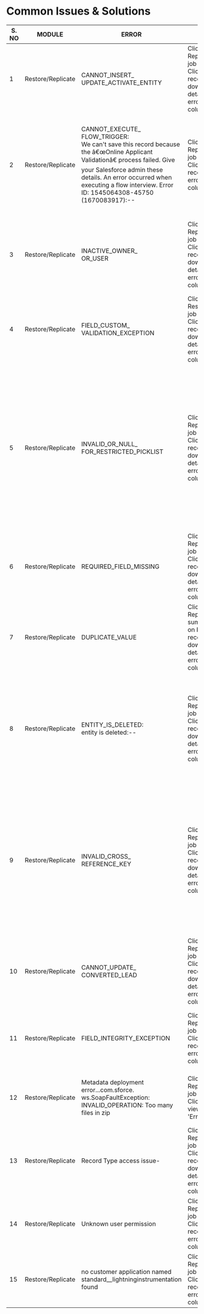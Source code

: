 # Common Issues & Solutions

| S. NO | MODULE            | ERROR                                                                                                                                                                                                                                                                      | STEPS TO DEBUG                                                                                                      | REASON FOR ERROR                                                                                                                             | RESOLUTION                                                                                                                                                                                                                                                                                                              |
| ----- | ----------------- | -------------------------------------------------------------------------------------------------------------------------------------------------------------------------------------------------------------------------------------------------------------------------- | ------------------------------------------------------------------------------------------------------------------- | -------------------------------------------------------------------------------------------------------------------------------------------- | ----------------------------------------------------------------------------------------------------------------------------------------------------------------------------------------------------------------------------------------------------------------------------------------------------------------------- |
| 1     | Restore/Replicate | <p>CANNOT_INSERT_<br>UPDATE_ACTIVATE_ENTITY</p>                                                                                                                                                                                                                            | Click on Replicate/restore job summary-> Click on Failure records-> download details-> view error in 'Error' column | This error is a result of an issue stemming from a trigger in the Org.                                                                       | Temporarily disable the trigger and rerun the job to restore/replicate failed records.                                                                                                                                                                                                                                  |
| 2     | Restore/Replicate | <p>CANNOT_EXECUTE_<br>FLOW_TRIGGER:<br>We can't save this record because the â€œOnline Applicant Validationâ€ process failed. Give your Salesforce admin these details. An error occurred when executing a flow interview. Error ID: 1545064308-45750 (1670083917):--</p> | Click on Replicate/restore job summary-> Click on Failure records-> view error in 'Error' column                    | This error typically indicates that there is a Process Builder process/flow in place which is causing the upsert operation to fail.          | <ol><li>Locate the process builder process/flow that caused the error.</li><li>Temporarily disable the automation and rerun the job to restore/replicate failed records.</li></ol>                                                                                                                                      |
| 3     | Restore/Replicate | <p>INACTIVE_OWNER_<br>OR_USER</p>                                                                                                                                                                                                                                          | Click on Replicate/Restore job summary-> Click on Failure records-> download details-> view error in 'Error' column | This error is due to the owner of the records on the source org is inactive in the destination org.                                          | Enable "Set Audit Fields upon Record Creation" and "Update Records with Inactive Owners" permissions in Salesforce setting. ([LEARN MORE](https://help.salesforce.com/articleView?id=000334870\&type=1\&mode=1))                                                                                                        |
| 4     | Restore/Replicate | <p>FIELD_CUSTOM_<br>VALIDATION_EXCEPTION</p>                                                                                                                                                                                                                               | Click on Restore/Replicate job summary-> Click on Failure records-> download details-> view error in 'Error' column | This error is due to validation rules applied to certain fields.                                                                             | Disable validation rules in the restore modal in the final step of the restore process.                                                                                                                                                                                                                                 |
| 5     | Restore/Replicate | <p>INVALID_OR_NULL_<br>FOR_RESTRICTED_PICKLIST</p>                                                                                                                                                                                                                         | Click on Replicate/restore job summary-> Click on Failure records-> download details-> view error in 'Error' column | Such failures occur when the destination org doesn't have the value enabled that is selected in the source org.                              | <ol><li>If the object has multiple record types enabled in the source org, then the values for the record types must be also be enabled in the destination org.</li><li>If the object does not have a record type enabled, then the pick-list values for the object should be enabled in the destination org.</li></ol> |
| 6     | Restore/Replicate | REQUIRED\_FIELD\_MISSING                                                                                                                                                                                                                                                   | Click on Replicate/Restore job summary-> Click on Failure records-> download details-> view error in 'Error' column | Such errors occur when failure of a parent record leads to the failure of some of its related records                                        | Check the fields that failed. Restore the corresponding failed parent records first, then restore failed related records.                                                                                                                                                                                               |
| 7     | Restore/Replicate | DUPLICATE\_VALUE                                                                                                                                                                                                                                                           | Click on Replicate job summary-> Click on Failure records-> download details-> view error in 'Error' column         | Such failures occur when such records are already present in the destination                                                                 | Existing automation is blocking the upsert operation. Try disabling the automation if necessary.                                                                                                                                                                                                                        |
| 8     | Restore/Replicate | <p>ENTITY_IS_DELETED:<br>entity is deleted:--</p>                                                                                                                                                                                                                          | Click on Replicate/restore job summary-> Click on Failure records-> download details-> view error in 'Error' column | This error occurs when at least one record in the upsert operation references a deleted record in the org                                    | <p>Identify record IDs that are causing the batch to fail. Once the records are identified:</p><ol><li>Modify the CSV file to reflect a different record or,</li><li>Recover the deleted record in the org.</li></ol>                                                                                                   |
| 9     | Restore/Replicate | <p>INVALID_CROSS_<br>REFERENCE_KEY</p>                                                                                                                                                                                                                                     | Click on Replicate/restore job summary-> Click on Failure records-> download details-> view error in 'Error' column | The Parent record is not included in the job or permission issue(s) on the parent object or a lookup relationship is not included in the job | <ol><li>Verify the parent object is included in the job.</li><li>Review the authenticated user who has access to the parent record that is referenced within the error.</li><li>If it is a lookup relationship ensure the parent object is included in the job</li></ol>                                                |
| 10    | Restore/Replicate | <p>CANNOT_UPDATE_<br>CONVERTED_LEAD</p>                                                                                                                                                                                                                                    | Click on Replicate/restore job summary-> Click on Failure records-> download details-> view error in 'Error' column | A Lead record once converted (to a contact) becomes read-only. You cannot update such leads.                                                 | You can check if the lead is converted by checking the **isConverted** field.                                                                                                                                                                                                                                           |
| 11    | Restore/Replicate | FIELD\_INTEGRITY\_EXCEPTION                                                                                                                                                                                                                                                | Click on Replicate/restore job summary-> Click on Failure records-> view error in 'Error' column                    | This error mostly occurs when upsert tried to populate a lookup field with a wrong ID.                                                       | Need to pass the correct Id for a lookup field.                                                                                                                                                                                                                                                                         |
| 12    | Restore/Replicate | <p>Metadata deployment error...com.sforce.<br>ws.SoapFaultException: INVALID_OPERATION: Too many files in zip</p>                                                                                                                                                          | Click on Replicate/restore job summary-> Click on logs-> view error the 'Error'                                     | More than 10,000 files are there in the .zip file. It violates a governor limit                                                              | Reduce the number of metadata components restored/replicated in each job.                                                                                                                                                                                                                                               |
| 13    | Restore/Replicate | Record Type access issue-                                                                                                                                                                                                                                                  | Click on Replicate/restore job summary-> Click on Failure records-> download details-> view error in 'Error' column | Salesforce user authenticated on Vault doesn’t have access to some record types of an object(s)                                              | Give appropriate access user-profiles and permissions to the Salesforce user authenticated on Vault                                                                                                                                                                                                                     |
| 14    | Restore/Replicate | Unknown user permission                                                                                                                                                                                                                                                    | Click on Replicate/restore job summary-> Click on Failure records-> view error in 'Error' column                    | <p><br></p>                                                                                                                                  | Assign the user to the desired permission set in Salesforce.                                                                                                                                                                                                                                                            |
| 15    | Restore/Replicate | no customer application named standard\_\_lightninginstrumentation found                                                                                                                                                                                                   | Click on Replicate/restore job summary-> Click on Failure records-> view error in 'Error' column                    | <p><br></p>                                                                                                                                  | <p>Dependency missing, restore/replicate standard__lightning<br>instrumentation</p>                                                                                                                                                                                                                                     |
